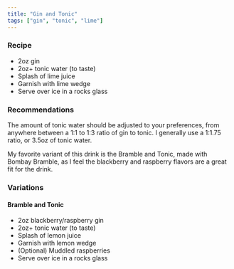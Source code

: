 ```yaml
---
title: "Gin and Tonic"
tags: ["gin", "tonic", "lime"]
---
```


### Recipe

- 2oz gin
- 2oz+ tonic water (to taste)
- Splash of lime juice
- Garnish with lime wedge
- Serve over ice in a rocks glass

### Recommendations

The amount of tonic water should be adjusted to your preferences, from anywhere between a 1:1 to 1:3 ratio of gin to tonic.
I generally use a 1:1.75 ratio, or 3.5oz of tonic water.

My favorite variant of this drink is the Bramble and Tonic, made with Bombay Bramble, as I feel the blackberry and raspberry flavors are a great fit for the drink.

### Variations

#### Bramble and Tonic

- 2oz blackberry/raspberry gin
- 2oz+ tonic water (to taste)
- Splash of lemon juice
- Garnish with lemon wedge
- (Optional) Muddled raspberries
- Serve over ice in a rocks glass

